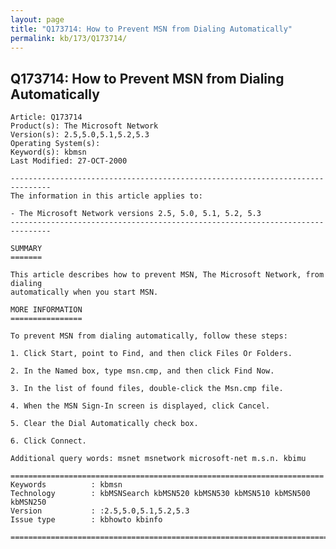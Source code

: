 ```yaml
---
layout: page
title: "Q173714: How to Prevent MSN from Dialing Automatically"
permalink: kb/173/Q173714/
---
```


## Q173714: How to Prevent MSN from Dialing Automatically

	Article: Q173714
	Product(s): The Microsoft Network
	Version(s): 2.5,5.0,5.1,5.2,5.3
	Operating System(s): 
	Keyword(s): kbmsn
	Last Modified: 27-OCT-2000
	
	-------------------------------------------------------------------------------
	The information in this article applies to:
	
	- The Microsoft Network versions 2.5, 5.0, 5.1, 5.2, 5.3 
	-------------------------------------------------------------------------------
	
	SUMMARY
	=======
	
	This article describes how to prevent MSN, The Microsoft Network, from dialing
	automatically when you start MSN.
	
	MORE INFORMATION
	================
	
	To prevent MSN from dialing automatically, follow these steps:
	
	1. Click Start, point to Find, and then click Files Or Folders.
	
	2. In the Named box, type msn.cmp, and then click Find Now.
	
	3. In the list of found files, double-click the Msn.cmp file.
	
	4. When the MSN Sign-In screen is displayed, click Cancel.
	
	5. Clear the Dial Automatically check box.
	
	6. Click Connect.
	
	Additional query words: msnet msnetwork microsoft-net m.s.n. kbimu
	
	======================================================================
	Keywords          : kbmsn 
	Technology        : kbMSNSearch kbMSN520 kbMSN530 kbMSN510 kbMSN500 kbMSN250
	Version           : :2.5,5.0,5.1,5.2,5.3
	Issue type        : kbhowto kbinfo
	
	=============================================================================
	
